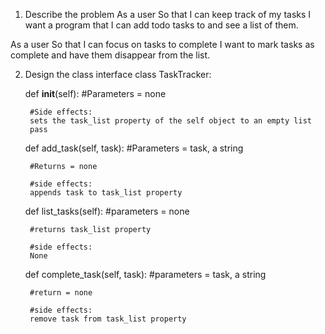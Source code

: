 1. Describe the problem 
As a user
So that I can keep track of my tasks
I want a program that I can add todo tasks to and see a list of them.

As a user
So that I can focus on tasks to complete
I want to mark tasks as complete and have them disappear from the list.

2. Design the class interface
class TaskTracker:

    def __init__(self):
        #Parameters = none

        #Side effects:
        sets the task_list property of the self object to an empty list
        pass

    def add_task(self, task):
        #Parameters = task, a string

        #Returns = none

        #side effects:
        appends task to task_list property

    def list_tasks(self):
        #parameters = none

        #returns task_list property

        #side effects: 
        None

    def complete_task(self, task):
        #parameters = task, a string

        #return = none

        #side effects:
        remove task from task_list property
